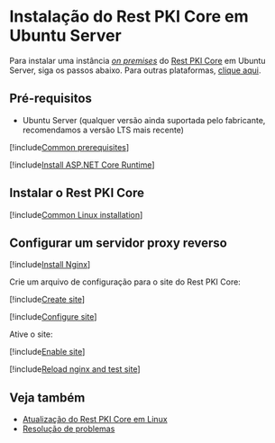 ﻿# Instalação do Rest PKI Core em Ubuntu Server

Para instalar uma instância [*on premises*](../index.md) do [Rest PKI Core](../../index.md) em Ubuntu Server, siga os passos abaixo. Para outras plataformas, [clique aqui](../index.md).

## Pré-requisitos

* Ubuntu Server (qualquer versão ainda suportada pelo fabricante, recomendamos a versão LTS mais recente)

[!include[Common prerequisites](../includes/common-requisites.md)]

[!include[Install ASP.NET Core Runtime](../../../../includes/linux/ubuntu/install-aspnetcore-60.md)]

## Instalar o Rest PKI Core

[!include[Common Linux installation](includes/common-linux-install.md)]

## Configurar um servidor proxy reverso

[!include[Install Nginx](../../../../includes/linux/ubuntu/install-nginx.md)]

Crie um arquivo de configuração para o site do Rest PKI Core:

[!include[Create site](../../../../../../includes/rest-pki/core/ubuntu/create-site.md)]

[!include[Configure site](includes/configure-site.md)]

Ative o site:

[!include[Enable site](../../../../../../includes/rest-pki/core/ubuntu/enable-site.md)]

[!include[Reload nginx and test site](includes/reload-and-test.md)]

## Veja também

* [Atualização do Rest PKI Core em Linux](update.md)
* [Resolução de problemas](troubleshoot/index.md)
